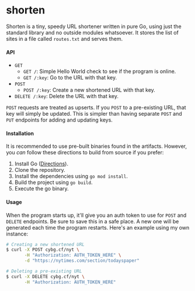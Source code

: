 # shorten
Shorten is a tiny, speedy URL shortener written in pure Go, using just the standard library and no outside modules whatsoever. It stores the list of sites in a file called `routes.txt` and serves them.

#### API
* `GET`
    * `GET /`: Simple Hello World check to see if the program is online.
    * `GET /:key`: Go to the URL with that key.
* `POST`
    * `POST /:key`: Create a new shortened URL with that key.
* `DELETE /:key`: Delete the URL with that key.

`POST` requests are treated as upserts. If you `POST` to a pre-existing URL, that key will simply be updated. This is simpler than having separate `POST` and `PUT` endpoints for adding and updating keys.

#### Installation
It is recommended to use pre-built binaries found in the artifacts. However, you _can_ follow these directions to build from source if you prefer:

1. Install Go ([Directions](https://golang.org/doc/install)).
2. Clone the repository.
3. Install the dependencies using `go mod install`.
4. Build the project using `go build`.
5. Execute the go binary.

#### Usage
When the program starts up, it'll give you an auth token to use for `POST` and `DELETE` endpoints. Be sure to save this in a safe place. A new one will be generated each time the program restarts. Here's an example using my own instance:

```sh
# Creating a new shortened URL
$ curl -X POST cybg.cf/nyt \
       -H "Authorization: AUTH_TOKEN_HERE" \
       -d "https://nytimes.com/section/todayspaper"

# Deleting a pre-existing URL
$ curl -X DELETE cybg.cf/nyt \
       -H "Authorization: AUTH_TOKEN_HERE"
```

